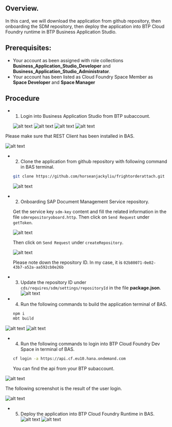 ## Overview.

In this card, we will download the application from github repository, then onboarding the SDM repository, then deploy the application into BTP Cloud Foundry runtime in BTP Business Application Studio.

## Prerequisites:

- Your account as been assigned with role collections **Business_Application_Studio_Developer** and **Business_Application_Studio_Administrator**.
- Your account has been listed as Cloud Foundry Space Member as **Space Developer** and **Space Manager**

## Procedure

- 1. Login into Business Application Studio from BTP subaccount.

  ![alt text](image.png)
  ![alt text](image-11.png)
  ![alt text](image-12.png)
  ![alt text](image-13.png)

Please make sure that REST Client has been installed in BAS.

![alt text](image-1.png)

- 2. Clone the application from github repository with following command in BAS terminal.

  ```bash
  git clone https://github.com/horseanjackyliu/frightorderattach.git
  ```

  ![alt text](image-14.png)

- 2. Onboarding SAP Document Management Service repository.

  Get the service key `sdm-key` content and fill the related information in the file `sdmrepositoryoboard.http`. Then click on `Send Request` under `getToken`.

  ![alt text](image-2.png)

  Then click on `Send Request` under `createRepository`.

  ![alt text](image-3.png)

  Please note down the repository ID. In my case, it is `02b80071-0e02-43b7-a52a-aa592cb0e26b`

- 3. Update the repository ID under `cds/requires/sdm/settings/repositoryId` in the file **package.json**.
     ![alt text](image-4.png)

- 4. Run the following commands to build the application terminal of BAS.

  ```bash
  npm i
  mbt build
  ```

![alt text](image-5.png)
![alt text](image-6.png)

- 4. Run the following commands to login into BTP Cloud Foundry Dev Space in terminal of BAS.

  ```bash
  cf login -a https://api.cf.eu10.hana.ondemand.com
  ```

  You can find the api from your BTP subaccount.

![alt text](image-7.png)

The following screenshot is the result of the user login.

![alt text](image-8.png)

- 5. Deploy the application into BTP Cloud Foundry Runtime in BAS.
     ![alt text](image-9.png)
     ![alt text](image-10.png)
